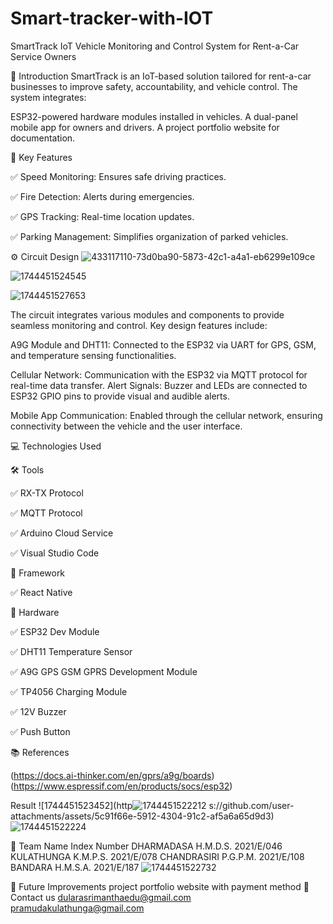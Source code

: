 # Smart-tracker-with-IOT

SmartTrack
IoT Vehicle Monitoring and Control System for Rent-a-Car Service Owners

📖 Introduction
SmartTrack is an IoT-based solution tailored for rent-a-car businesses to improve safety, accountability, and vehicle control. The system integrates:

ESP32-powered hardware modules installed in vehicles.
A dual-panel mobile app for owners and drivers.
A project portfolio website for documentation.

🚩 Key Features

✅ Speed Monitoring: Ensures safe driving practices.

✅ Fire Detection: Alerts during emergencies.

✅ GPS Tracking: Real-time location updates.

✅ Parking Management: Simplifies organization of parked vehicles.

⚙️ Circuit Design
![433117110-73d0ba90-5873-42c1-a4a1-eb6299e109ce](https://github.com/user-attachments/assets/8cabde3d-7cb5-4432-8704-b45ef5406a77)

![1744451524545](https://github.com/user-attachments/assets/877ab2d7-70d2-42c5-b226-0e0611ff7b13)

![1744451527653](https://github.com/user-attachments/assets/ea432b48-4d91-47f6-8f07-1e0a917c555e)

The circuit integrates various modules and components to provide seamless monitoring and control. Key design features include:

A9G Module and DHT11: Connected to the ESP32 via UART for GPS, GSM, and temperature sensing functionalities.

Cellular Network: Communication with the ESP32 via MQTT protocol for real-time data transfer.
Alert Signals:
Buzzer and LEDs are connected to ESP32 GPIO pins to provide visual and audible alerts.

Mobile App Communication: Enabled through the cellular network, ensuring connectivity between the vehicle and the user interface.

💻 Technologies Used

🛠️ Tools

✅ RX-TX Protocol

✅ MQTT Protocol

✅ Arduino Cloud Service

✅ Visual Studio Code

🔧 Framework

✅ React Native

🔌 Hardware

✅ ESP32 Dev Module

✅ DHT11 Temperature Sensor

✅ A9G GPS GSM GPRS Development Module

✅ TP4056 Charging Module

✅ 12V Buzzer

✅ Push Button

📚 References

(https://docs.ai-thinker.com/en/gprs/a9g/boards)
(https://www.espressif.com/en/products/socs/esp32)

Result
![1744451523452](http![1744451522212](https://github.com/user-attachments/assets/d05fc490-67b3-4171-86fc-a2c98dd483bc)
s://github.com/user-attachments/assets/5c91f66e-5912-4304-91c2-af5a6a65d9d3)
![1744451522224](https://github.com/user-attachments/assets/26826ad0-a11e-4bbe-a9ab-76a9c93c725b)

👥 Team
Name	Index Number
DHARMADASA H.M.D.S.	2021/E/046
KULATHUNGA K.M.P.S.	2021/E/078
CHANDRASIRI P.G.P.M.	2021/E/108
BANDARA H.M.S.A.	2021/E/187
![1744451522732](https://github.com/user-attachments/assets/c1149b87-053e-4994-acdd-083c3242fdcb)

🌟 Future Improvements
project portfolio website with payment method
🌟 Contact us
dularasrimanthaedu@gmail.com
pramudakulathunga@gmail.com
